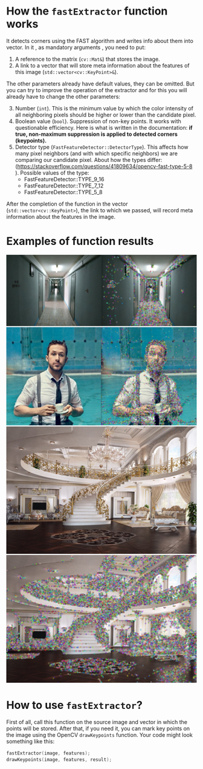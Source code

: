 # How the `fastExtractor` function works
It detects corners using the FAST algorithm and writes info about them into vector.
In it , as mandatory arguments , you need to put:

1. A reference to the matrix (`cv::Mat&`) that stores the image.
2. A link to a vector that will store meta information about the features of this image (`std::vector<cv::KeyPoint>&`).

The other parameters already have default values, they can be omitted. But you can try to improve the operation of the extractor and for this you will already have to change the other parameters:

3. Number (`int`). This is the minimum value by which the color intensity of all neighboring pixels should be higher or lower than the candidate pixel.
4. Boolean value (`bool`). Suppression of non-key points. It works with questionable efficiency. Here is what is written in the documentation: <b>if true, non-maximum suppression is applied to detected corners
(keypoints).</b>
5. Detector type (`FastFeatureDetector::DetectorType`). This affects how many pixel neighbors (and with which specific neighbors) we are comparing our candidate pixel. About how the types differ: (https://stackoverflow.com/questions/41809634/opencv-fast-type-5-8 ). Possible values of the type:
   - FastFeatureDetector::TYPE_9_16 
   - FastFeatureDetector::TYPE_7_12
   - FastFeatureDetector::TYPE_5_8

After the completion of the function in the vector (`std::vector<cv::KeyPoint>`), the link to which we passed, will record meta information about the features in the image.

#  Examples of function results
![](./artifact/feature_extraction/1.png)
![](./artifact/feature_extraction/2.png)
![](./artifact/feature_extraction/3.png)
![](./artifact/feature_extraction/3_.png)

# How to use `fastExtractor`?
 First of all, call this function on the source image and vector in which the points will be stored. After that, if you need it, you can mark key points on the image using the OpenCV `drawKeypoints` function. Your code might look something like this:
```C++
fastExtractor(image, features);
drawKeypoints(image, features, result);
```